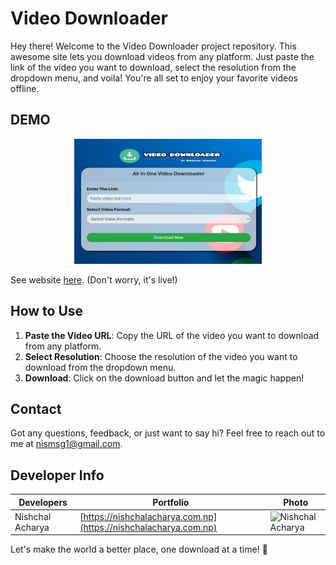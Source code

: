# Video Downloader



Hey there! Welcome to the Video Downloader project repository. This awesome site lets you download videos from any platform. Just paste the link of the video you want to download, select the resolution from the dropdown menu, and voila! You're all set to enjoy your favorite videos offline.

## DEMO

<div align="center">
  <img src="img/videoDownloader.png" alt="Image" width="300" height="200">
</div>

See website [here](https://nishchalacharya.com.np/projects/videoDownloader/). (Don't worry, it's live!)

## How to Use

1. **Paste the Video URL**: Copy the URL of the video you want to download from any platform.
2. **Select Resolution**: Choose the resolution of the video you want to download from the dropdown menu.
3. **Download**: Click on the download button and let the magic happen!

## Contact

Got any questions, feedback, or just want to say hi? Feel free to reach out to me at nismsg1@gmail.com.

## Developer Info

| Developers         | Portfolio                                  | Photo |
| ----------------- | ------------------------------------------ |-------|
| Nishchal Acharya  | [https://nishchalacharya.com.np](https://nishchalacharya.com.np)  | <img src="https://nishchalacharya.com.np/img/hero.png" alt="Nishchal Acharya" width="100"/> |


Let's make the world a better place, one download at a time! 🚀

